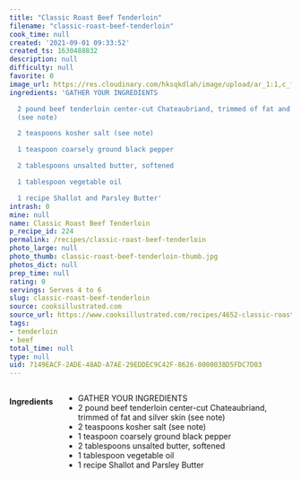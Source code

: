 ```yaml
---
title: "Classic Roast Beef Tenderloin"
filename: "classic-roast-beef-tenderloin"
cook_time: null
created: '2021-09-01 09:33:52'
created_ts: 1630488832
description: null
difficulty: null
favorite: 0
image_url: https://res.cloudinary.com/hksqkdlah/image/upload/ar_1:1,c_fill,dpr_2.0,f_auto,fl_lossy.progressive.strip_profile,g_faces:auto,q_auto:low,w_344/1695_sfs-best-rost-tendrln-0011-article
ingredients: 'GATHER YOUR INGREDIENTS

  2 pound beef tenderloin center-cut Chateaubriand, trimmed of fat and silver skin
  (see note)

  2 teaspoons kosher salt (see note)

  1 teaspoon coarsely ground black pepper

  2 tablespoons unsalted butter, softened

  1 tablespoon vegetable oil

  1 recipe Shallot and Parsley Butter'
intrash: 0
mine: null
name: Classic Roast Beef Tenderloin
p_recipe_id: 224
permalink: /recipes/classic-roast-beef-tenderloin
photo_large: null
photo_thumb: classic-roast-beef-tenderloin-thumb.jpg
photos_dict: null
prep_time: null
rating: 0
servings: Serves 4 to 6
slug: classic-roast-beef-tenderloin
source: cooksillustrated.com
source_url: https://www.cooksillustrated.com/recipes/4652-classic-roast-beef-tenderloin?incode=MCSCM00L0&ref=new_search_experience_3&t=1593390847
tags:
- tenderloin
- beef
total_time: null
type: null
uid: 7149EACF-2ADE-48AD-A7AE-29EDDEC9C42F-8626-0000038D5FDC7D03
---
```

<div class="large-8 medium-7 columns" id="writeup">	</div><!-- #writeup -->
</div><!-- #row-one -->
<div class="row" id="row-two">	<div class="medium-4 small-5 columns" id="ingredients"><h4>Ingredients</h4><div class="box box-ingredients content"><ul>
<li>GATHER YOUR INGREDIENTS</li>
<li>2 pound beef tenderloin center-cut Chateaubriand, trimmed of fat and silver skin (see note)</li>
<li>2 teaspoons kosher salt (see note)</li>
<li>1 teaspoon coarsely ground black pepper</li>
<li>2 tablespoons unsalted butter, softened</li>
<li>1 tablespoon vegetable oil</li>
<li>1 recipe Shallot and Parsley Butter</li>
</ul>
</div>	</div>	<div class="medium-6 small-7 columns" id="directions">	</div>